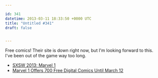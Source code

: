 ```yaml
---

id: 341
datetime: 2013-03-11 18:33:50 +0000 UTC
title: "Untitled #341"
draft: false


---
```


Free comics! Their site is down right now, but I'm looking forward to this. I've been out of the game way too long. 

 
 * [SXSW 2013: Marvel 1](http://marvel.com/news/story/20260/sxsw_2013_marvel_1)
 * [Marvel 1 Offers 700 Free Digital Comics Until March 12](http://www.wired.com/geekmom/2013/03/marvel-1/)


